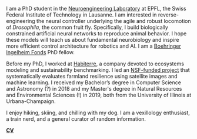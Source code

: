 I am a PhD student in the [Neuroengineering Laboratory](https://www.epfl.ch/labs/ramdya-lab/) at EPFL, the Swiss Federal Institute of Technology in Lausanne. I am interested in reverse-engineering the neural controller underlying the agile and robust locomotion of _Drosophila_, the common fruit fly. Specifically, I build biologically constrained artificial neural networks to reproduce animal behavior. I hope these models will teach us about fundamental neurobiology and inspire more efficient control architecture for robotics and AI. I am a [Boehringer Ingelheim Fonds](https://www.bifonds.de/) PhD fellow.

Before my PhD, I worked at [Habiterre](https://www.habiterre.com/), a company devoted to ecosystems modeling and sustainability benchmarking. I led an [NSF-funded project](https://www.nsf.gov/awardsearch/showAward?AWD_ID=2026071) that systematically evaluates farmland resilience using satellite images and machine learning. I received my Bachelor’s degree in Computer Science and Astronomy (?) in 2018 and my Master's degree in Natural Resources and Environmental Sciences (!) in 2019, both from the University of Illinois at Urbana-Champaign.

I enjoy hiking, skiing, and chilling with my dog. I am a vexillology enthusiast, a train nerd, and a general curator of random information.

**[CV](/cv.html)**
